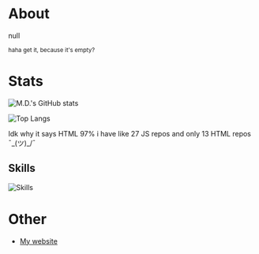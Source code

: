 # About
null

<sup>haha get it, because it's empty?</sup>


# Stats
![M.D.'s GitHub stats](https://github-readme-stats.vercel.app/api?username=WlodekM&show_icons=true&include_all_commits=true)

![Top Langs](https://github-readme-stats.vercel.app/api/top-langs/?username=WlodekM&langs_count=1000&layout=compact)

Idk why it says HTML 97% i have like 27 JS repos and only 13 HTML repos ¯\_(ツ)_/¯

<!-- ![GitHub Streak](http://github-readme-streak-stats.herokuapp.com?user=WlodekM) -->
## Skills
![Skills](https://skillicons.dev/icons?i=js,nodejs,html,css,bootstrap,svelte,express)

# Other
- [My website](https://wlodekm.github.io/)
